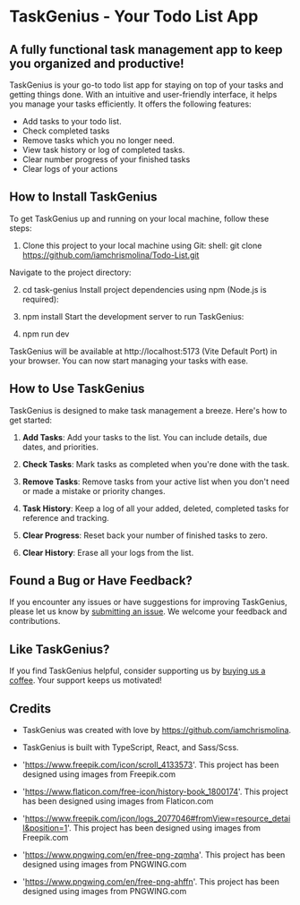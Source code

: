 # TaskGenius - Your Todo List App

## A fully functional task management app to keep you organized and productive!

TaskGenius is your go-to todo list app for staying on top of your tasks and getting things done. With an intuitive and user-friendly interface, it helps you manage your tasks efficiently. It offers the following features:

- Add tasks to your todo list.
- Check completed tasks
- Remove tasks which you no longer need.
- View task history or log of completed tasks.
- Clear number progress of your finished tasks
- Clear logs of your actions

## How to Install TaskGenius

To get TaskGenius up and running on your local machine, follow these steps:

1. Clone this project to your local machine using Git:
   shell: git clone https://github.com/iamchrismolina/Todo-List.git

Navigate to the project directory:

2. cd task-genius
   Install project dependencies using npm (Node.js is required):

3. npm install
   Start the development server to run TaskGenius:

4. npm run dev

TaskGenius will be available at http://localhost:5173 (Vite Default Port) in your browser. You can now start managing your tasks with ease.

## How to Use TaskGenius

TaskGenius is designed to make task management a breeze. Here's how to get started:

1. **Add Tasks**: Add your tasks to the list. You can include details, due dates, and priorities.

2. **Check Tasks**: Mark tasks as completed when you're done with the task.

3. **Remove Tasks**: Remove tasks from your active list when you don't need or made a mistake or priority changes.

4. **Task History**: Keep a log of all your added, deleted, completed tasks for reference and tracking.

5. **Clear Progress**: Reset back your number of finished tasks to zero.

6. **Clear History**: Erase all your logs from the list.

## Found a Bug or Have Feedback?

If you encounter any issues or have suggestions for improving TaskGenius, please let us know by [submitting an issue](#). We welcome your feedback and contributions.

## Like TaskGenius?

If you find TaskGenius helpful, consider supporting us by [buying us a coffee](https://www.buymeacoffee.com/yourusername). Your support keeps us motivated!

## Credits

- TaskGenius was created with love by https://github.com/iamchrismolina.
- TaskGenius is built with TypeScript, React, and Sass/Scss.
  
- 'https://www.freepik.com/icon/scroll_4133573'. This project has been designed using images from Freepik.com
- 'https://www.flaticon.com/free-icon/history-book_1800174'. This project has been designed using images from Flaticon.com 
- 'https://www.freepik.com/icon/logs_2077046#fromView=resource_detail&position=1'. This project has been designed using images from Freepik.com
- 'https://www.pngwing.com/en/free-png-zqmha'. This project has been designed using images from PNGWING.com
- 'https://www.pngwing.com/en/free-png-ahffn'. This project has been designed using images from PNGWING.com
